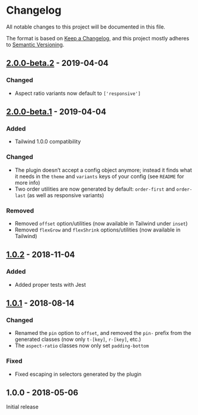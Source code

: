 # Changelog

All notable changes to this project will be documented in this file.

The format is based on [Keep a Changelog](https://keepachangelog.com/en/1.0.0/),
and this project mostly adheres to [Semantic Versioning](https://semver.org/spec/v2.0.0.html).

## [2.0.0-beta.2] - 2019-04-04

### Changed
- Aspect ratio variants now default to `['responsive']`

## [2.0.0-beta.1] - 2019-04-04

### Added
- Tailwind 1.0.0 compatibility

### Changed
- The plugin doesn’t accept a config object anymore; instead it finds what it needs in the `theme` and `variants` keys of your config (see `README` for more info)
- Two order utilities are now generated by default: `order-first` and `order-last` (as well as responsive variants)

### Removed
- Removed `offset` option/utilities (now available in Tailwind under `inset`)
- Removed `flexGrow` and `flexShrink` options/utilities (now available in Tailwind)

## [1.0.2] - 2018-11-04

### Added
- Added proper tests with Jest

## [1.0.1] - 2018-08-14

### Changed
- Renamed the `pin` option to `offset`, and removed the `pin-` prefix from the generated classes (now only `t-[key]`, `r-[key]`, etc.)
- The `aspect-ratio` classes now only set `padding-bottom`

### Fixed
- Fixed escaping in selectors generated by the plugin

## 1.0.0 - 2018-05-06

Initial release

[Unreleased]: https://github.com/benface/tailwindcss-layout/compare/v2.0.0-beta.2...HEAD
[2.0.0-beta.2]: https://github.com/benface/tailwindcss-layout/compare/v2.0.0-beta.1...v2.0.0-beta.2
[2.0.0-beta.1]: https://github.com/benface/tailwindcss-layout/compare/v1.1.0...v2.0.0-beta.1
[1.0.2]: https://github.com/benface/tailwindcss-layout/compare/v1.0.1...v1.0.2
[1.0.1]: https://github.com/benface/tailwindcss-layout/compare/v1.0.0...v1.0.1
